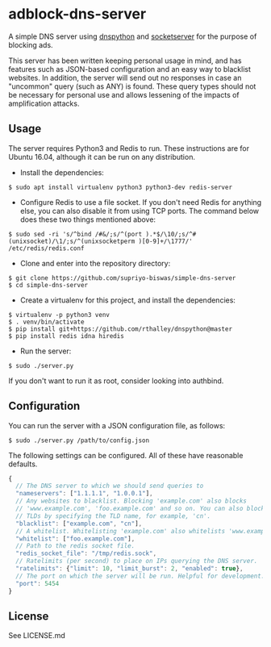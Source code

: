 # adblock-dns-server

A simple DNS server using [dnspython](https://github.com/rthalley/dnspython)
and [socketserver](https://docs.python.org/3/library/socketserver.html) for
the purpose of blocking ads.

This server has been written keeping personal usage in mind, and has features
such as JSON-based configuration and an easy way to blacklist websites. In
addition, the server will send out no responses in case an "uncommon" query
(such as ANY) is found. These query types should not be necessary for personal
use and allows lessening of the impacts of amplification attacks.

## Usage

The server requires Python3 and Redis to run. These instructions are for
Ubuntu 16.04, although it can be run on any distribution.

* Install the dependencies:

```
$ sudo apt install virtualenv python3 python3-dev redis-server
```

* Configure Redis to use a file socket. If you don't need Redis for anything
else, you can also disable it from using TCP ports. The command below does
these two things mentioned above:

```
$ sudo sed -ri 's/^bind /#&/;s/^(port ).*$/\10/;s/^# (unixsocket)/\1/;s/^(unixsocketperm )[0-9]+/\1777/' /etc/redis/redis.conf
```

* Clone and enter into the repository directory:

```
$ git clone https://github.com/supriyo-biswas/simple-dns-server
$ cd simple-dns-server
```

* Create a virtualenv for this project, and install the dependencies:

```
$ virtualenv -p python3 venv
$ . venv/bin/activate
$ pip install git+https://github.com/rthalley/dnspython@master
$ pip install redis idna hiredis
```

* Run the server:

```
$ sudo ./server.py
```

If you don't want to run it as root, consider looking into authbind.

## Configuration

You can run the server with a JSON configuration file, as follows:

```
$ sudo ./server.py /path/to/config.json
```

The following settings can be configured. All of these have reasonable
defaults.

```js
{
  // The DNS server to which we should send queries to
  "nameservers": ["1.1.1.1", "1.0.0.1"],
  // Any websites to blacklist. Blocking 'example.com' also blocks
  // 'www.example.com', 'foo.example.com' and so on. You can also block entire
  // TLDs by specifying the TLD name, for example, 'cn'.
  "blacklist": ["example.com", "cn"],
  // A whitelist. Whitelisting 'example.com' also whitelists 'www.example.com'
  "whitelist": ["foo.example.com"],
  // Path to the redis socket file.
  "redis_socket_file": "/tmp/redis.sock",
  // Ratelimits (per second) to place on IPs querying the DNS server.
  "ratelimits": {"limit": 10, "limit_burst": 2, "enabled": true},
  // The port on which the server will be run. Helpful for development.
  "port": 5454
}
```

## License

See LICENSE.md
